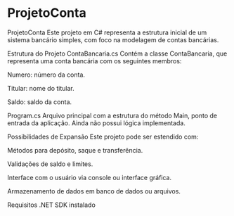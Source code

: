 # ProjetoConta

ProjetoConta
Este projeto em C# representa a estrutura inicial de um sistema bancário simples, com foco na modelagem de contas bancárias.

Estrutura do Projeto
ContaBancaria.cs
Contém a classe ContaBancaria, que representa uma conta bancária com os seguintes membros:

Numero: número da conta.

Titular: nome do titular.

Saldo: saldo da conta.

Program.cs
Arquivo principal com a estrutura do método Main, ponto de entrada da aplicação. Ainda não possui lógica implementada.

Possibilidades de Expansão
Este projeto pode ser estendido com:

Métodos para depósito, saque e transferência.

Validações de saldo e limites.

Interface com o usuário via console ou interface gráfica.

Armazenamento de dados em banco de dados ou arquivos.

Requisitos
.NET SDK instalado
